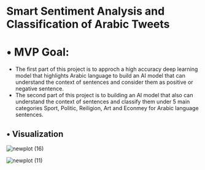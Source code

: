 
# Smart Sentiment Analysis and Classification of Arabic Tweets 

# • MVP Goal:

- The first part of this project is to approch a high accuracy deep learning model that highlights Arabic language to build an AI model that can understand the context of sentences and consider them as positive or negative sentence.</br> 
- The second part of this project is to building an AI model that also can understand the context of sentences and classify them under 5 main categories Sport, Politic, Reiligion, Art and Econmey for Arabic language sentences. 
## •	Visualization


  
![newplot (16)](https://user-images.githubusercontent.com/74211933/150437831-85060083-3b97-4dac-92ab-68b68ba0e7e2.png)


![newplot (11)](https://user-images.githubusercontent.com/74211933/150437783-bf0ea1e8-6532-4016-9b78-84572282c2a7.png)
